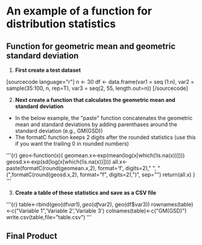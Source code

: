 # An example of a function for distribution statistics
## Function for geometric mean and geometric standard deviation

1. **First create a test dataset**

[sourcecode language="r"]
    n <- 30
    df <- data.frame(var1 = seq (1:n), 
                 var2 = sample(35:100, n, rep=T),
                 var3 = seq(2, 55, length.out=n))
[/sourcecode]

2. **Next create a function that calculates the geometric mean and standard deviation**

  * In the below example, the "paste" function concatenates the geometric mean and standard deviations by adding parenthases around the standard deviation (e.g., GM(GSD))
  * The formatC function keeps 2 digits after the rounded statistics (use this if you want the trailing 0 in rounded numbers)

'''{r}
geo<-function(x){
      geomean.x<-exp(mean(log(x[which(!is.na(x))])))
      geosd.x<-exp(sd(log(x[which(!is.na(x))])))
      all.x<-paste(formatC(round(geomean.x,2), format='f', digits=2)," ", "(",formatC(round(geosd.x,2),
             format="f", digits=2),")", sep="")
      return(all.x)
}
'''

3. **Create a table of these statistics and save as a CSV file**

'''{r}
table<-rbind(geo(df$var1),geo(df$var2), geo(df$var3))
rownames(table)<-c("Variable 1",'Variable 2','Variable 3')
colnames(table)<-c("GM(GSD)")
write.csv(table,file="table.csv")
'''
## **Final Product**

